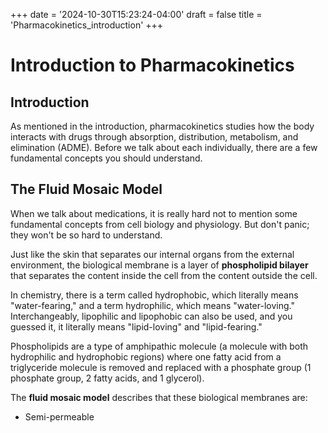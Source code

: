 +++
date = '2024-10-30T15:23:24-04:00'
draft = false
title = 'Pharmacokinetics_introduction'
+++

# Introduction to Pharmacokinetics

## Introduction

As mentioned in the introduction, pharmacokinetics studies how the body interacts with drugs through absorption, distribution, metabolism, and elimination (ADME). Before we talk about each individually, there are a few fundamental concepts you should understand.

## The Fluid Mosaic Model

When we talk about medications, it is really hard not to mention some fundamental concepts from cell biology and physiology. But don't panic; they won't be so hard to understand.

Just like the skin that separates our internal organs from the external environment, the biological membrane is a layer of **phospholipid bilayer** that separates the content inside the cell from the content outside the cell.

In chemistry, there is a term called hydrophobic, which literally means "water-fearing," and a term hydrophilic, which means "water-loving." Interchangeably, lipophilic and lipophobic can also be used, and you guessed it, it literally means "lipid-loving" and "lipid-fearing."

Phospholipids are a type of amphipathic molecule (a molecule with both hydrophilic and hydrophobic regions) where one fatty acid from a triglyceride molecule is removed and replaced with a phosphate group (1 phosphate group, 2 fatty acids, and 1 glycerol).

The **fluid mosaic model** describes that these biological membranes are:
- Semi-permeable
